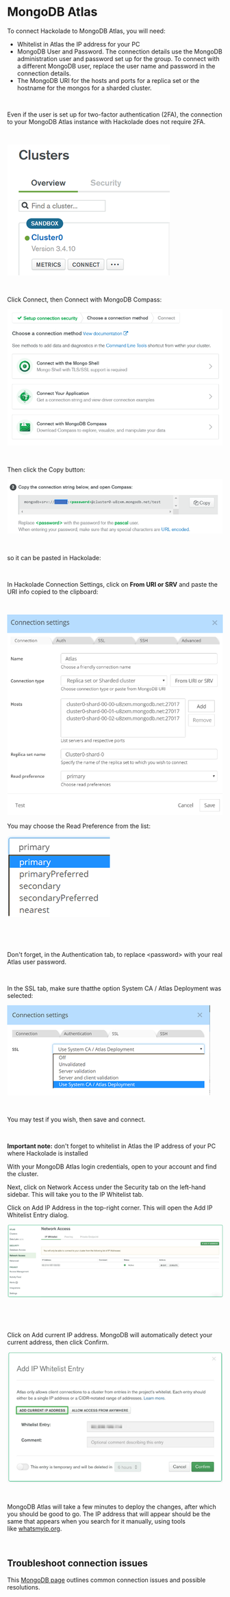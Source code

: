# MongoDB Atlas

To connect Hackolade to MongoDB Atlas, you will need:

* Whitelist in Atlas the IP address for your PC
* MongoDB User and Password. The connection details use the MongoDB administration user and password set up for the group. To connect with a different MongoDB user, replace the user name and password in the connection details.
* The MongoDB URI for the hosts and ports for a replica set or the hostname for the mongos for a sharded cluster.

&nbsp;

Even if the user is set up for two-factor authentication (2FA), the connection to your MongoDB Atlas instance with Hackolade does not require 2FA.

&nbsp;

![MongoDB Atlas Cluster overview](<lib/Atlas%20Cluster%20overview.png>)

&nbsp;

Click Connect, then Connect with MongoDB Compass:

![MongoDB Atlas connect with Compass](<lib/Atlas%20connect%20with%20Compass.png>)

&nbsp;

Then click the Copy button:

![Atlas MongoDB connection string copy](<lib/Atlas%20MongoDB%20connection%20string%20copy.png>)

&nbsp;

so it can be pasted in Hackolade:

&nbsp;

In Hackolade Connection Settings, click on **From URI or SRV** and paste the URI info copied to the clipboard:

&nbsp;

![MongoDB Reverse-Engineering - Atlas connectio](<lib/MongoDB%20Reverse-Engineering%20-%20Atlas%20connectio.png>)

You may choose the Read Preference from the list:

![MongoDB Atlas read preference](<lib/Atlas%20read%20preference.png>)

&nbsp;

&nbsp;

Don't forget, in the Authentication tab, to replace \<password\> with your real Atlas user password.

&nbsp;

In the SSL tab, make sure thatthe option System CA / Atlas Deployment was selected:

![MongoDB reverse-engineering - Atlas deployment](<lib/MongoDB%20Rev%20Eng%20-%20Atlas%20deployment.png>)

&nbsp;

You may test if you wish, then save and connect.

&nbsp;

**Important note:** don't forget to whitelist in Atlas the IP address of your PC where Hackolade is installed

With your MongoDB Atlas login credentials, open to your account and find the cluster. &nbsp;

Next, click on Network Access under the Security tab on the left-hand sidebar. This will take you to the IP Whitelist tab.

Click on Add IP Address in the top-right corner. This will open the Add IP Whitelist Entry dialog.

![Image](<lib/MongoDB%20IP%20address%20whitelist%201.png>)

&nbsp;

&nbsp;

Click on Add current IP address. MongoDB will automatically detect your current address, then click Confirm.

![Image](<lib/MongoDB%20IP%20address%20whitelist%202.png>)

&nbsp;

MongoDB Atlas will take a few minutes to deploy the changes, after which you should be good to go. The IP address that will appear should be the same that appears when you search for it manually, using tools like [whatsmyip.org](<https://www.whatsmyip.org/> "target=\"\_blank\"").

&nbsp;

## Troubleshoot connection issues

This [MongoDB page](<https://www.mongodb.com/docs/atlas/troubleshoot-connection/> "target=\"\_blank\"") outlines common connection issues and possible resolutions.

